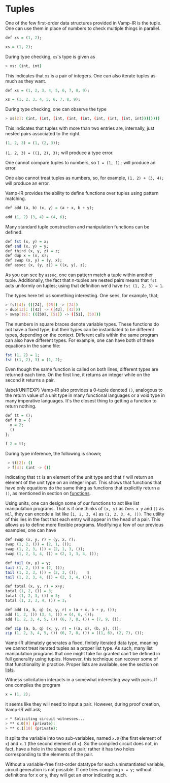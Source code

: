 # Tuples

One of the few first-order data structures provided in Vamp-IR is the tuple. One can use them in place of numbers to check multiple things in parallel.

```haskell
def xs = (1, 2);

xs = (1, 2);
```

During type checking, `xs`'s type is given as

```bash
> xs: (int, int)
```

This indicates that `xs` is a pair of integers. One can also iterate tuples as much as they want.

```haskell
def xs = (1, 2, 3, 4, 5, 6, 7, 8, 9);

xs = (1, 2, 3, 4, 5, 6, 7, 8, 9);
```

During type checking, one can observe the type

```bash
> xs[2]: (int, (int, (int, (int, (int, (int, (int, (int, int))))))))
```

This indicates that tuples with more than two entries are, internally, just nested pairs associated to the right.

```haskell
(1, 2, 3) = (1, (2, 3));
```

`(1, 2, 3) = ((1, 2), 3);` will produce a type error.

One cannot compare tuples to numbers, so `1 = (1, 1);` will produce an error.

One also cannot treat tuples as numbers, so, for example, `(1, 2) + (3, 4);` will produce an error.

Vamp-IR provides the ability to define functions over tuples using pattern matching.

```haskell
def add (a, b) (x, y) = (a + x, b + y);

add (1, 2) (3, 4) = (4, 6);
```

Many standard tuple construction and manipulation functions can be defined.

```haskell
def fst (x, y) = x;
def snd (x, y) = y;
def third (x, y, z) = z;
def dup x = (x, x);
def swap (x, y) = (y, x);
def assoc (x, (y, z)) = ((x, y), z);
```

As you can see by `assoc`, one can pattern match a tuple within another tuple. Additionally, the fact that n-tuples are nested pairs means that `fst` acts uniformly on tuples; using that definition we'd have `fst (1, 2, 3) = 1`.

The types here tell us something interesting. One sees, for example, that;

```bash
> fst[4]: (([24], [25]) -> [24])
> dup[13]: ([43] -> ([43], [43]))
> swap[16]: (([50], [51]) -> ([51], [50]))
```

The numbers in square braces denote variable types. These functions do not have a fixed type, but their types can be instantiated to be different types, depending on the context. Different calls within the same program can also have different types. For example, one can have both of these equations in the same file:

```haskell
fst (1, 2) = 1;
fst ((1, 2), 3) = (1, 2);
```

Even though the same function is called on both lines, different types are returned each time. On the first line, it returns an integer while on the second it returns a pair.

\label{UNITEXP}
Vamp-IR also provides a 0-tuple denoted `()`, analogous to the return value of a unit type in many functional languages or a void type in many imperative languages. It's the closest thing to getting a function to return nothing.

```haskell
def tt = ();
def f x = {
  x = 2;
  ()
};

f 2 = tt;
```

During type inference, the following is shown;

```bash
 > tt[2]: ()
 > f[4]: (int -> ())
```

indicating that `tt` is an element of the unit type and that `f` will return an element of the unit type on an integer input. This shows that functions that have only equations do the same thing as functions that explicitly return a `()`, as mentioned in section on [functions](section_2_2.md).

Using units, one can design some of our functions to act like list manipulation programs. That is if one thinks of `(x, y)` as `Cons x y` and `()` as `Nil`, they can encode a list like `[1, 2, 3, 4]` as `(1, 2, 3, 4, ())`. The utility of this lies in the fact that each entry will appear in the head of a pair. This allows us to define more flexible programs. Modifying a few of our previous examples, one can have

```haskell
def swap (x, y, r) = (y, x, r);
swap (1, 2, ()) = (2, 1, ());
swap (1, 2, 3, ()) = (2, 1, 3, ());
swap (1, 2, 3, 4, ()) = (2, 1, 3, 4, ());

def tail (x, y) = y;
tail (1, 2, ()) = (2, ());
tail (1, 2, 3, ()) = (2, 3, ());    $
tail (1, 2, 3, 4, ()) = (2, 3, 4, ());

def total (x, y, r) = x+y;
total (1, 2, ()) = 3;
total (1, 2, 3, ()) = 3;    $
total (1, 2, 3, 4, ()) = 3;

def add (a, b, q) (x, y, r) = (a + x, b + y, ());
add (1, 2, ()) (3, 4, ()) = (4, 6, ());
add (1, 2, 3, 4, 5, ()) (6, 7, 8, ()) = (7, 9, ());

def zip (a, b, q) (x, y, r) = ((a, x), (b, y), ());
zip (1, 2, 3, 4, 5, ()) (6, 7, 8, ()) = ((1, 6), (2, 7), ());
```

Vamp-IR ultimately generates a fixed, finitely iterated data type, meaning we cannot treat iterated tuples as a proper list type. As such, many list manipulation programs that one might take for granted can't be defined in full generality using tuples. However, this technique can recover some of that functionality in practice. Proper lists are available, see the section on [lists](section_2_5.md).

Witness solicitation interacts in a somewhat interesting way with pairs. If one compiles the program

```haskell
x = (1, 2);
```

it seems like they will need to input a pair. However, during proof creation, Vamp-IR will ask;

```bash
> * Soliciting circuit witnesses...
> ** x.0[9] (private): 
> ** x.1[10] (private): 
```

It splits the variable into two sub-variables, named `x.0` (the first element of `x`) and `x.1` (the second element of `x`). So the compiled circuit does not, in fact, have a hole in the shape of a pair; rather it has two holes corresponding to the elements of the pair.

Without a variable-free first-order datatype for each uninstantiated variable, circuit generation is not possible. If one tries compiling `x = y;` without definitions for x or y, they will get an error indicating such.


